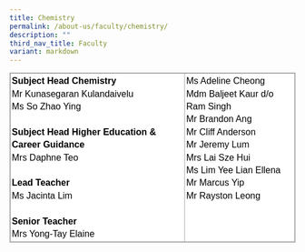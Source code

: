 ```yaml
---
title: Chemistry
permalink: /about-us/faculty/chemistry/
description: ""
third_nav_title: Faculty
variant: markdown
---
```

<table style="margin: 0px; outline: 0px; padding: 0px; border-collapse: collapse; border: 1px solid rgb(170, 170, 170); color: rgb(0, 0, 0); font-family: Nunito, sans-serif; font-size: 16px; font-style: normal; font-variant-ligatures: normal; font-variant-caps: normal; font-weight: 400; letter-spacing: normal; orphans: 2; text-align: left; text-transform: none; white-space: normal; widows: 2; word-spacing: 0px; -webkit-text-stroke-width: 0px; background-color: rgb(255, 255, 255); text-decoration-thickness: initial; text-decoration-style: initial; text-decoration-color: initial;" class="iveo_table ives_tab_simple3" cellpadding="0" cellspacing="0" width="100%" border="0"><tbody style="margin: 0px; outline: 0px; padding: 0px;"><tr style="margin: 0px; outline: 0px; padding: 0px;"><td style="margin: 0px; outline: 0px; padding: 2px; text-align: center; border: 1px solid rgb(170, 170, 170);" valign="top"><div style="margin: 0px; outline: 0px; padding: 0px; line-height: 22.4px; text-align: left;"><strong style="margin: 0px; outline: 0px; padding: 0px; background-color: initial;">Subject Head Chemistry</strong><br style="margin: 0px; outline: 0px; padding: 0px;"></div><div style="margin: 0px; outline: 0px; padding: 0px; line-height: 22.4px; text-align: left;">Mr Kunasegaran Kulandaivelu</div><div style="margin: 0px; outline: 0px; padding: 0px; line-height: 22.4px; text-align: left;"></div><div style="margin: 0px; outline: 0px; padding: 0px; line-height: 22.4px; text-align: left;">Ms So Zhao Ying<span style="margin: 0px; outline: 0px; padding: 0px; font-weight: 700;"><br style="margin: 0px; outline: 0px; padding: 0px;"></span></div><span style="margin: 0px; outline: 0px; padding: 0px; font-weight: bold;"><div style="margin: 0px; outline: 0px; padding: 0px; line-height: 22.4px; text-align: left;"><strong style="margin: 0px; outline: 0px; padding: 0px; text-align: center;"><div style="margin: 0px; outline: 0px; padding: 0px; line-height: 22.4px; text-align: left;"><strong style="margin: 0px; outline: 0px; padding: 0px;"><br style="margin: 0px; outline: 0px; padding: 0px;"></strong></div><div style="margin: 0px; outline: 0px; padding: 0px; line-height: 22.4px; text-align: left;"><strong style="margin: 0px; outline: 0px; padding: 0px;">Subject Head Higher Education &amp; Career Guidance</strong></div></strong><div style="margin: 0px; outline: 0px; padding: 0px; line-height: 22.4px; font-weight: 400;">Mrs Daphne Teo</div></div><div style="margin: 0px; outline: 0px; padding: 0px; line-height: 22.4px; text-align: left;"><br style="margin: 0px; outline: 0px; padding: 0px;"></div><div style="margin: 0px; outline: 0px; padding: 0px; line-height: 22.4px; text-align: left;"><span style="margin: 0px; outline: 0px; padding: 0px; text-align: center;"><div style="margin: 0px; outline: 0px; padding: 0px; line-height: 22.4px; text-align: left;">Lead Teacher</div></span><div style="margin: 0px; outline: 0px; padding: 0px; line-height: 22.4px; font-weight: 400;">Ms Jacinta Lim</div></div><div style="margin: 0px; outline: 0px; padding: 0px; line-height: 22.4px; text-align: left;"><br style="margin: 0px; outline: 0px; padding: 0px;"></div><div style="margin: 0px; outline: 0px; padding: 0px; line-height: 22.4px; text-align: left;">Senior Teacher</div></span><div style="margin: 0px; outline: 0px; padding: 0px; line-height: 22.4px; text-align: left;"><span style="margin: 0px; outline: 0px; padding: 0px; background-color: initial;">Mrs Yong-Tay Elaine</span><br style="margin: 0px; outline: 0px; padding: 0px;"></div></td><td style="margin: 0px; outline: 0px; padding: 2px; text-align: center; border: 1px solid rgb(170, 170, 170);" valign="top"><div style="margin: 0px; outline: 0px; padding: 0px; line-height: 22.4px; text-align: left;">Ms Adeline Cheong</div><div style="margin: 0px; outline: 0px; padding: 0px; line-height: 22.4px; text-align: left;">Mdm Baljeet Kaur d/o Ram Singh</div><div style="margin: 0px; outline: 0px; padding: 0px; line-height: 22.4px; text-align: left;">Mr Brandon Ang</div><div style="margin: 0px; outline: 0px; padding: 0px; line-height: 22.4px; text-align: left;">Mr Cliff Anderson</div><div style="margin: 0px; outline: 0px; padding: 0px; line-height: 22.4px; text-align: left;">Mr Jeremy Lum</div><div style="margin: 0px; outline: 0px; padding: 0px; line-height: 22.4px; text-align: left;">Mrs Lai Sze Hui</div><div style="margin: 0px; outline: 0px; padding: 0px; line-height: 22.4px; text-align: left;">Ms Lim Yee Lian Ellena</div><div style="margin: 0px; outline: 0px; padding: 0px; line-height: 22.4px; text-align: left;">Mr Marcus Yip</div><div style="margin: 0px; outline: 0px; padding: 0px; line-height: 22.4px; text-align: left;">Mr Rayston Leong</div><div style="margin: 0px; outline: 0px; padding: 0px; line-height: 22.4px; text-align: left;"><br style="margin: 0px; outline: 0px; padding: 0px;"></div></td></tr></tbody></table>